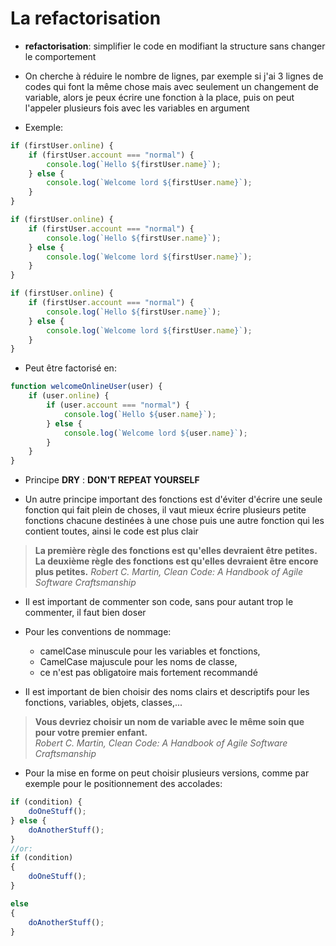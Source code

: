 # La refactorisation

+ **refactorisation**: simplifier le code en modifiant la structure sans changer le comportement

+ On cherche à réduire le nombre de lignes, par exemple si j'ai 3 lignes de codes qui font la même chose mais avec seulement un changement de variable, alors je peux écrire une fonction à la place, puis on peut l'appeler plusieurs fois avec les variables en argument

+ Exemple:
```js
if (firstUser.online) {
    if (firstUser.account === "normal") {
        console.log(`Hello ${firstUser.name}`);
    } else {
        console.log(`Welcome lord ${firstUser.name}`);
    }
}

if (firstUser.online) {
    if (firstUser.account === "normal") {
        console.log(`Hello ${firstUser.name}`);
    } else {
        console.log(`Welcome lord ${firstUser.name}`);
    }
}

if (firstUser.online) {
    if (firstUser.account === "normal") {
        console.log(`Hello ${firstUser.name}`);
    } else {
        console.log(`Welcome lord ${firstUser.name}`);
    }
}
```
+ Peut être factorisé en:
```js
function welcomeOnlineUser(user) {
    if (user.online) {
        if (user.account === "normal") {
            console.log(`Hello ${user.name}`);
        } else {
            console.log(`Welcome lord ${user.name}`);
        }
    }
}
```

+ Principe **DRY** : **DON'T REPEAT YOURSELF**

+ Un autre principe important des fonctions est d'éviter d'écrire une seule fonction qui fait plein de choses, il vaut mieux écrire plusieurs petite fonctions chacune destinées à une chose puis une autre fonction qui les contient toutes, ainsi le code est plus clair

> **La première règle des fonctions est qu'elles devraient être petites.**   
> **La deuxième règle des fonctions est qu'elles devraient être encore plus petites.** 
> *Robert C. Martin, Clean Code: A Handbook of Agile Software Craftsmanship*

+ Il est important de commenter son code, sans pour autant trop le commenter, il faut bien doser

+ Pour les conventions de nommage: 
    - camelCase minuscule pour les variables et fonctions,
    - CamelCase majuscule pour les noms de classe, 
    - ce n'est pas obligatoire mais fortement recommandé

- Il est important de bien choisir des noms clairs et descriptifs pour les fonctions, variables, objets, classes,...

> **Vous devriez choisir un nom de variable avec le même soin que pour votre premier enfant.**  
> *Robert C. Martin, Clean Code: A Handbook of Agile Software Craftsmanship*

+ Pour la mise en forme on peut choisir plusieurs versions, comme par exemple pour le positionnement des accolades:
```js
if (condition) {
    doOneStuff();
} else {
    doAnotherStuff();
}
//or:
if (condition)
{
    doOneStuff();
}

else
{
    doAnotherStuff();
}
```